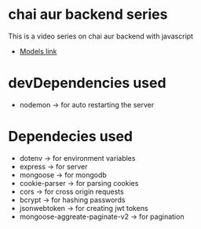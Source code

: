 # chai aur backend series

This is a video series on chai aur backend with javascript

- [Models link](https://app.eraser.io/workspace/YtPqZ1VogxGy1jzIDkzj)

# devDependencies used

- nodemon -> for auto restarting the server

# Dependecies used

- dotenv -> for environment variables
- express -> for server
- mongoose -> for mongodb
- cookie-parser -> for parsing cookies
- cors -> for cross origin requests
- bcrypt -> for hashing passwords
- jsonwebtoken -> for creating jwt tokens
- mongoose-aggreate-paginate-v2 -> for pagination